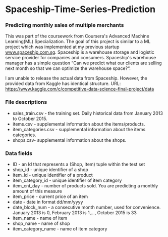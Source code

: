 # Spaceship-Time-Series-Prediction
### Predicting monthly sales of multiple merchants

This was part of the coursework from Coursera's Advanced Machine Learning(ML) Specialization. The goal of this project is similar to a ML project which was implemented at my previous startup www.spaceship.com.sg. Spaceship is a warehouse storage and logistic service provider for companies and consumers. Spaceship's warehouse manager has a simple question “Can we predict what our clients are selling next month so that we can optimize the warehouse space?“. 

I am unable to release the actual data from Spaceship. However, the provided data from Kaggle has identical structure.
URL: https://www.kaggle.com/c/competitive-data-science-final-project/data

### File descriptions

- sales_train.csv - the training set. Daily historical data from January 2013 to October 2015.
- items.csv - supplemental information about the items/products.
- item_categories.csv  - supplemental information about the items categories.
- shops.csv- supplemental information about the shops.

### Data fields

- ID - an Id that represents a (Shop, Item) tuple within the test set
- shop_id - unique identifier of a shop
- item_id - unique identifier of a product
- item_category_id - unique identifier of item category
- item_cnt_day - number of products sold. You are predicting a monthly amount of this measure
- item_price - current price of an item
- date - date in format dd/mm/yyyy
- date_block_num - a consecutive month number, used for convenience. January 2013 is 0, February 2013 is 1,..., October 2015 is 33
- item_name - name of item
- shop_name - name of shop
- item_category_name - name of item category
